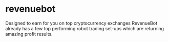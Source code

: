 # revenuebot

Designed to earn for you on top cryptocurrency exchanges
RevenueBot already has a few top performing robot trading set-ups which are returning amazing profit results.
